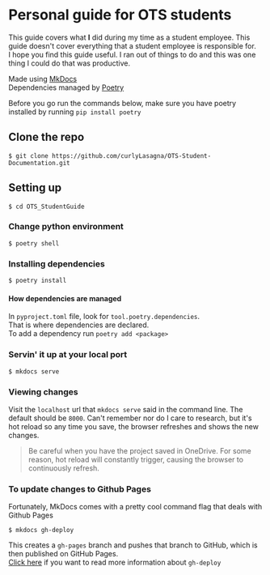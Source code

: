 # Personal guide for OTS students

This guide covers what **I** did during my time as a student employee. 
This guide doesn't cover everything that a student employee is responsible for.  
I hope you find this guide useful. I ran out of things to do and this was one thing I could do that was productive.

Made using [MkDocs](https://www.mkdocs.org/)  
Dependencies managed by [Poetry](https://python-poetry.org/)

Before you go run the commands below, make sure you have poetry installed by running `pip install poetry`

## Clone the repo

`$ git clone https://github.com/curlyLasagna/OTS-Student-Documentation.git`

## Setting up

`$ cd OTS_StudentGuide`

### Change python environment

`$ poetry shell`

### Installing dependencies

`$ poetry install`
  
#### How dependencies are managed

In `pyproject.toml` file, look for `tool.poetry.dependencies`.  
That is where dependencies are declared.  
To add a dependency run `poetry add <package>`

### Servin' it up at your local port

`$ mkdocs serve`

### Viewing changes

Visit the `localhost` url that `mkdocs serve` said in the command line.
The default should be `8000`.
Can't remember nor do I care to research, but it's hot reload so any time you save, the browser refreshes and shows the new changes.  
> Be careful when you have the project saved in OneDrive. For some reason, hot reload will constantly trigger, causing the browser to continuously refresh.

### To update changes to Github Pages

Fortunately, MkDocs comes with a pretty cool command flag that deals with Github Pages

`$ mkdocs gh-deploy`

This creates a `gh-pages` branch and pushes that branch to GitHub, which is then published on GitHub Pages.  
[Click here](https://www.mkdocs.org/user-guide/deploying-your-docs/) if you want to read more information about `gh-deploy`
